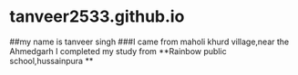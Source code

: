 # tanveer2533.github.io
##my name is tanveer singh 
###I came from maholi khurd village,near the Ahmedgarh 
I completed my study from **Rainbow public school,hussainpura **
